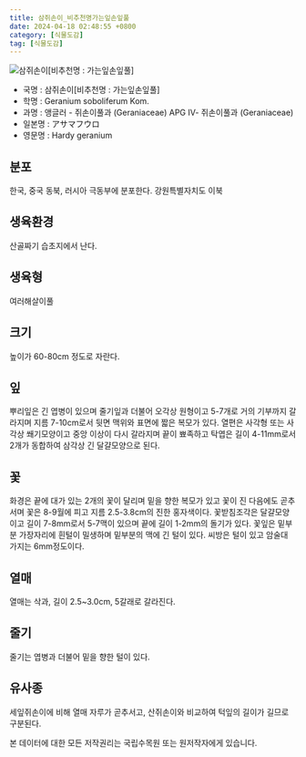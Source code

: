 ```yaml
---
title: 삼쥐손이_비추천명가는잎손잎풀
date: 2024-04-18 02:48:55 +0800
category: [식물도감]
tag: [식물도감]
---
```




![삼쥐손이[비추천명 : 가는잎손잎풀]](/fileUpload/plants/basic/Geraniaceae/Geranium/7032/7032_3_th2.jpg)
- 국명 : 삼쥐손이[비추천명 : 가는잎손잎풀]
- 학명 : Geranium soboliferum Kom.
- 과명 : 앵글러 - 쥐손이풀과 (Geraniaceae) APG Ⅳ- 쥐손이풀과 (Geraniaceae)
- 일본명 : アサマフウロ
- 영문명 : Hardy geranium


## 분포
한국, 중국 동북, 러시아 극동부에 분포한다.강원특별자치도 이북
## 생육환경
산골짜기 습초지에서 난다.
## 생육형
여러해살이풀 
## 크기
높이가 60-80cm 정도로 자란다.
## 잎
뿌리잎은 긴 엽병이 있으며 줄기잎과 더불어 오각상 원형이고 5-7개로 거의 기부까지 갈라지며 지름 7-10cm로서 뒷면 맥위와 표면에 짧은 복모가 있다. 열편은 사각형 또는 사각상 쐐기모양이고 중앙 이상이 다시 갈라지며 끝이 뾰족하고 탁엽은 길이 4-11mm로서 2개가 동합하여 삼각상 긴 달걀모양으로 된다.
## 꽃
화경은 끝에 대가 있는 2개의 꽃이 달리며 밑을 향한 복모가 있고 꽃이 진 다음에도 곧추서며 꽃은 8-9월에 피고 지름 2.5-3.8cm의 진한 홍자색이다. 꽃받침조각은 달걀모양이고 길이 7-8mm로서 5-7맥이 있으며 끝에 길이 1-2mm의 돌기가 있다. 꽃잎은 밑부분 가장자리에 흰털이 밀생하며 밑부분의 맥에 긴 털이 있다. 씨방은 털이 있고 암술대 가지는 6mm정도이다.
## 열매
열매는 삭과, 길이 2.5~3.0cm, 5갈래로 갈라진다.
## 줄기
줄기는 엽병과 더불어 밑을 향한 털이 있다.
## 유사종
세잎쥐손이에 비해 열매 자루가 곧추서고, 산쥐손이와 비교하여 턱잎의 길이가 길므로 구분된다. 






본 데이터에 대한 모든 저작권리는 국립수목원 또는 원저작자에게 있습니다.
